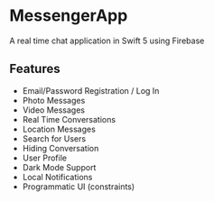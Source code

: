 # MessengerApp

A real time chat application in Swift 5 using Firebase

## Features
- Email/Password Registration / Log In
- Photo Messages
- Video Messages
- Real Time Conversations
- Location Messages
- Search for Users
- Hiding Conversation
- User Profile
- Dark Mode Support
- Local Notifications
- Programmatic UI (constraints)
